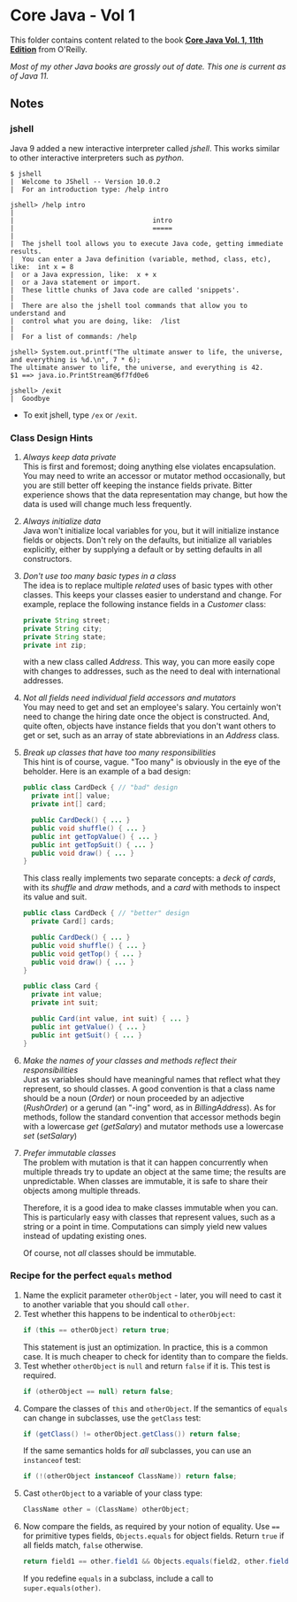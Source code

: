 # Core Java - Vol 1

This folder contains content related to the book [**Core Java Vol. 1, 11th Edition**](https://www.oreilly.com/library/view/core-java-volume/9780135167199/) from O'Reilly.

_Most of my other Java books are grossly out of date. This one is current as of Java 11._

## Notes

### jshell

Java 9 added a new interactive interpreter called _jshell_. This works similar to other interactive interpreters such as _python_.

```
$ jshell
|  Welcome to JShell -- Version 10.0.2
|  For an introduction type: /help intro

jshell> /help intro
|
|                                   intro
|                                   =====
|
|  The jshell tool allows you to execute Java code, getting immediate results.
|  You can enter a Java definition (variable, method, class, etc), like:  int x = 8
|  or a Java expression, like:  x + x
|  or a Java statement or import.
|  These little chunks of Java code are called 'snippets'.
|
|  There are also the jshell tool commands that allow you to understand and
|  control what you are doing, like:  /list
|
|  For a list of commands: /help

jshell> System.out.printf("The ultimate answer to life, the universe, and everything is %d.\n", 7 * 6);
The ultimate answer to life, the universe, and everything is 42.
$1 ==> java.io.PrintStream@6f7fd0e6

jshell> /exit
|  Goodbye
```

- To exit jshell, type `/ex` or `/exit`.

### Class Design Hints

1. _Always keep data private_  
  This is first and foremost; doing anything else violates encapsulation. You may need to  write an accessor or mutator method occasionally, but you are still better off keeping the instance fields private. Bitter experience shows that the data representation may change, but how the data is used will change much less frequently.

2. _Always initialize data_  
  Java won't initialize local variables for you, but it will initialize instance fields or objects. Don't rely on the defaults, but initialize all variables explicitly, either by supplying a default or by setting defaults in all constructors.

3. _Don't use too many basic types in a class_  
  The idea is to replace multiple _related_ uses of basic types with other classes. This keeps your classes easier to understand and change. For example, replace the following instance fields in a _Customer_ class:  
    ```Java
    private String street;
    private String city;
    private String state;
    private int zip;
    ```  
    with a new class called _Address_. This way, you can more easily cope with changes to addresses, such as the need to deal with international addresses.

4. _Not all fields need individual field accessors and mutators_  
  You may need to get and set an employee's salary. You certainly won't need to change the hiring date once the object is constructed. And, quite often, objects have instance fields that you don't want others to get or set, such as an array of state abbreviations in an _Address_ class.

5. _Break up classes that have too many responsibilities_  
  This hint is of course, vague. "Too many" is obviously in the eye of the beholder. Here is an example of a bad design:  
    ```Java
    public class CardDeck { // "bad" design
      private int[] value;
      private int[] card;

      public CardDeck() { ... }
      public void shuffle() { ... }
      public int getTopValue() { ... }
      public int getTopSuit() { ... }
      public void draw() { ... }
    }
    ```  
    This class really implements two separate concepts: a _deck of cards_, with its _shuffle_ and _draw_ methods, and a _card_ with methods to inspect its value and suit.  
    ```Java
    public class CardDeck { // "better" design
      private Card[] cards;

      public CardDeck() { ... }
      public void shuffle() { ... }
      public void getTop() { ... }
      public void draw() { ... }
    }

    public class Card {
      private int value;
      private int suit;

      public Card(int value, int suit) { ... }
      public int getValue() { ... }
      public int getSuit() { ... }
    }
    ```

6. _Make the names of your classes and methods reflect their responsibilities_  
  Just as variables should have meaningful names that reflect what they represent, so should classes. A good convention is that a class name should be a noun (_Order_) or noun proceeded by an adjective (_RushOrder_) or a gerund (an "-ing" word, as in _BillingAddress_). As for methods, follow the standard convention that accessor methods begin with a lowercase _get_ (_getSalary_) and mutator methods use a lowercase _set_ (_setSalary_)

7. _Prefer immutable classes_  
  The problem with mutation is that it can happen concurrently when multiple threads try to update an object at the same time; the results are unpredictable. When classes are immutable, it is safe to share their objects among multiple threads.  

    Therefore, it is a good idea to make classes immutable when you can. This is particularly easy with classes that represent values, such as a string or a point in time. Computations can simply yield new values instead of updating existing ones.  
    
    Of course, not _all_ classes should be immutable.

### Recipe for the perfect `equals` method

1. Name the explicit parameter `otherObject` - later, you will need to cast it to another variable that you should call `other`.
2. Test whether this happens to be indentical to ```otherObject```:  
    ```Java
    if (this == otherObject) return true;
    ```
    This statement is just an optimization. In practice, this is a common case. It is much cheaper to check for identity than to compare the fields.
3. Test whether `otherObject` is `null` and return `false` if it is. This test is required.  
    ```Java
    if (otherObject == null) return false;
    ```
4. Compare the classes of `this` and `otherObject`. If the semantics of `equals` can change in subclasses, use the `getClass` test:  
    ```Java
    if (getClass() != otherObject.getClass()) return false;
    ```
    If the same semantics holds for *all* subclasses, you can use an `instanceof` test:  
    ```Java
    if (!(otherObject instanceof ClassName)) return false;
    ```
5. Cast `otherObject` to a variable of your class type:  
    ```Java
    ClassName other = (ClassName) otherObject;
    ```
6. Now compare the fields, as required by your notion of equality. Use `==` for primitive types fields, `Objects.equals` for object fields. Return `true` if all fields match, `false` otherwise.
    ```Java
    return field1 == other.field1 && Objects.equals(field2, other.field2) && ...;
    ```
    If you redefine `equals` in a subclass, include a call to `super.equals(other)`.